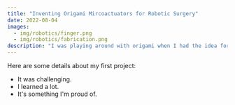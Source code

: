 ```yaml
---
title: "Inventing Origami Mircoactuators for Robotic Surgery"
date: 2022-08-04
images:
  - img/robotics/finger.png
  - img/robotics/fabrication.png
description: "I was playing around with origami when I had the idea for this inflatable twisting actuator. In my last two weeks with the Gat Research Group at the Technion I had the idea, did some back-of-the-napkin math to show it could work, and rapidly prototyped with Ezra Ben-Abu to develop and test a working model. I returned to my studies at Cornell, but the lab developed the idea for the next two years and published a paper on the device in 2024. They found that the simple design allowed the actuator to be made very, very small. With an inner radius of just 44 µm it is the smallest inflatable multistable actuator ever made, and is being developed for use in a catheter for robotic surgery!"
---
```


Here are some details about my first project:

- It was challenging.
- I learned a lot.
- It's something I'm proud of.
